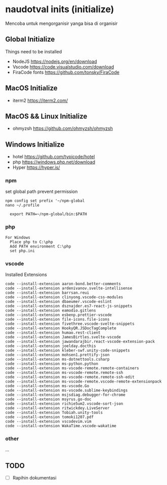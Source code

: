 # naudotval inits (initialize)

Mencoba untuk mengorganisir yanga bisa di organisir

## Global Initialize

Things need to be installed

- NodeJS https://nodejs.org/en/download
- Vscode https://code.visualstudio.com/download
- FiraCode fonts https://github.com/tonsky/FiraCode

## MacOS Initialize

- iterm2 https://iterm2.com/

## MacOS && Linux Initialize

- ohmyzsh https://github.com/ohmyzsh/ohmyzsh

## Windows Initialize

- hotel https://github.com/typicode/hotel
- php https://windows.php.net/download
- Hyper https://hyper.is/

### npm

set global path prevent permission

```
npm config set prefix '~/npm-global
nano ~/.profile

  export PATH=~/npm-global/bin:$PATH
```

### php

```
For Windows
  Place php to C:\php
  Add PATH environment C:\php
  set php.ini
```

### vscode

Installed Extensions

```
code --install-extension aaron-bond.better-comments
code --install-extension ardenivanov.svelte-intellisense
code --install-extension barrsan.reui
code --install-extension clinyong.vscode-css-modules
code --install-extension dbaeumer.vscode-eslint
code --install-extension dsznajder.es7-react-js-snippets
code --install-extension eamodio.gitlens
code --install-extension esbenp.prettier-vscode
code --install-extension file-icons.file-icons
code --install-extension fivethree.vscode-svelte-snippets
code --install-extension HookyQR.JSDocTagComplete
code --install-extension humao.rest-client
code --install-extension JamesBirtles.svelte-vscode
code --install-extension jawandarajbir.react-vscode-extension-pack
code --install-extension joelday.docthis
code --install-extension kleber-swf.unity-code-snippets
code --install-extension mohsen1.prettify-json
code --install-extension ms-dotnettools.csharp
code --install-extension ms-python.python
code --install-extension ms-vscode-remote.remote-containers
code --install-extension ms-vscode-remote.remote-ssh
code --install-extension ms-vscode-remote.remote-ssh-edit
code --install-extension ms-vscode-remote.vscode-remote-extensionpack
code --install-extension ms-vscode.Go
code --install-extension ms-vscode.sublime-keybindings
code --install-extension msjsdiag.debugger-for-chrome
code --install-extension msyrus.go-doc
code --install-extension richie5um2.vscode-sort-json
code --install-extension ritwickdey.LiveServer
code --install-extension Tobiah.unity-tools
code --install-extension tomoki1207.pdf
code --install-extension vscodevim.vim
code --install-extension WakaTime.vscode-wakatime
```

### other

...

## TODO

- [ ] Rapihin dokumentasi
